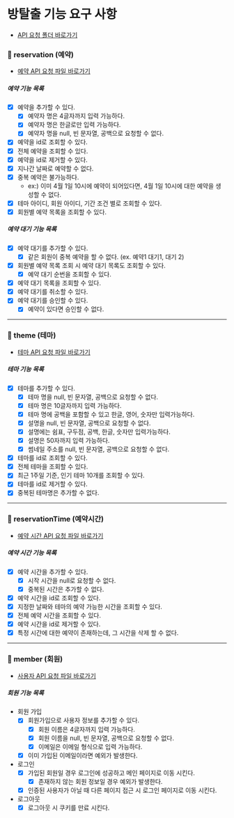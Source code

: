 # 방탈출 기능 요구 사항

- [API 요청 폴더 바로가기](api-test)

### 📌 reservation (예약)

- [예약 API 요청 파일 바로가기](api-test/reservation-api.http)

##### 예약 기능 목록

- [x] 예약을 추가할 수 있다.
    - [x] 예약자 명은 4글자까지 입력 가능하다.
    - [x] 예약자 명은 한글로만 입력 가능하다.
    - [x] 예약자 명을 null, 빈 문자열, 공백으로 요청할 수 없다.
- [x] 예약을 id로 조회할 수 있다.
- [x] 전체 예약을 조회할 수 있다.
- [x] 예약을 id로 제거할 수 있다.
- [x] 지나간 날짜로 예약할 수 없다.
- [x] 중복 예약은 불가능하다.
    - ex:) 이미 4월 1일 10시에 예약이 되어있다면, 4월 1일 10시에 대한 예약을 생성할 수 없다.
- [x] 테마 아이디, 회원 아이디, 기간 조건 별로 조회할 수 있다.
- [x] 회원별 예약 목록을 조회할 수 있다.

##### 예약 대기 기능 목록

- [x] 예약 대기를 추가할 수 있다.
    - [x] 같은 회원이 중복 예약을 할 수 없다. (ex. 예약1 대기1, 대기 2)
- [x] 회원별 예약 목록 조회 시 예약 대기 목록도 조회할 수 있다.
    - [x] 예약 대기 순번을 조회할 수 있다.
- [x] 예약 대기 목록을 조회할 수 있다.
- [x] 예약 대기를 취소할 수 있다.
- [x] 예약 대기를 승인할 수 있다.
    - [x] 예약이 있다면 승인할 수 없다.

---

### 📌 theme (테마)

- [테마 API 요청 파일 바로가기](api-test/theme-api.http) <br>

##### 테마 기능 목록

- [x] 테마를 추가할 수 있다.
    - [x] 테마 명을 null, 빈 문자열, 공백으로 요청할 수 없다.
    - [x] 테마 명은 10글자까지 입력 가능하다.
    - [x] 테마 명에 공백을 포함할 수 있고 한글, 영어, 숫자만 입력가능하다.
    - [x] 설명을 null, 빈 문자열, 공백으로 요청할 수 없다.
    - [x] 설명에는 쉼표, 구두점, 공백, 한글, 숫자만 입력가능하다.
    - [x] 설명은 50자까지 입력 가능하다.
    - [x] 썸네일 주소를 null, 빈 문자열, 공백으로 요청할 수 없다.
- [x] 테마를 id로 조회할 수 있다.
- [x] 전체 테마을 조회할 수 있다.
- [x] 최근 1주일 기준, 인기 테마 10개를 조회할 수 있다.
- [x] 테마를 id로 제거할 수 있다.
- [x] 중복된 테마명은 추가할 수 없다.

---

### 📌 reservationTime (예약시간)

- [예약 시간 API 요청 파일 바로가기](api-test/reservationtime-api.http) <br>

##### 예약 시간 기능 목록

- [x] 예약 시간을 추가할 수 있다.
    - [x] 시작 시간을 null로 요청할 수 없다.
    - [x] 중복된 시간은 추가할 수 없다.
- [x] 예약 시간을 id로 조회할 수 있다.
- [x] 지정한 날짜와 테마의 예약 가능한 시간을 조회할 수 있다.
- [x] 전체 예약 시간을 조회할 수 있다.
- [x] 예약 시간을 id로 제거할 수 있다.
- [x] 특정 시간에 대한 예약이 존재하는데, 그 시간을 삭제 할 수 없다.

---

### 📌 member (회원)

- [사용자 API 요청 파일 바로가기](api-test/member-api.http) <br>

##### 회원 기능 목록

- 회원 가입
    - [x] 회원가입으로 사용자 정보를 추가할 수 있다.
        - [x] 회원 이름은 4글자까지 입력 가능하다.
        - [x] 회원 이름을 null, 빈 문자열, 공백으로 요청할 수 없다.
        - [x] 이메일은 이메일 형식으로 입력 가능하다.
    - [x] 이미 가입된 이메일이라면 예외가 발생한다.

- 로그인
    - [x] 가입된 회원일 경우 로그인에 성공하고 메인 페이지로 이동 시킨다.
        - [x] 존재하지 않는 회원 정보일 경우 예외가 발생한다.
    - [x] 인증된 사용자가 아닐 때 다른 페이지 접근 시 로그인 페이지로 이동 시킨다.

- 로그아웃
    - [x] 로그아웃 시 쿠키를 만료 시킨다.

